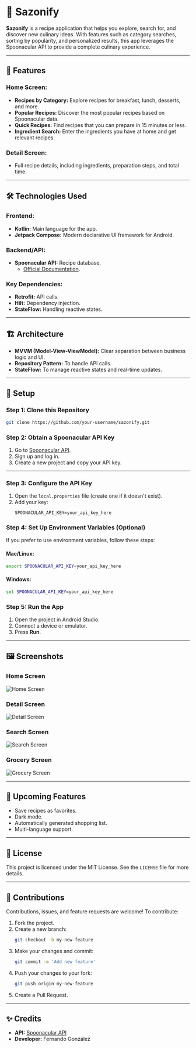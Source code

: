 # 🍳 Sazonify

**Sazonify** is a recipe application that helps you explore, search for, and discover new culinary ideas. With features such as category searches, sorting by popularity, and personalized results, this app leverages the Spoonacular API to provide a complete culinary experience.

---

## 🚀 Features

### Home Screen:
- **Recipes by Category:** Explore recipes for breakfast, lunch, desserts, and more.
- **Popular Recipes:** Discover the most popular recipes based on Spoonacular data.
- **Quick Recipes:** Find recipes that you can prepare in 15 minutes or less.
- **Ingredient Search:** Enter the ingredients you have at home and get relevant recipes.

### Detail Screen:
- Full recipe details, including ingredients, preparation steps, and total time.

---

## 🛠️ Technologies Used

### Frontend:
- **Kotlin:** Main language for the app.
- **Jetpack Compose:** Modern declarative UI framework for Android.

### Backend/API:
- **Spoonacular API:** Recipe database.
  - [Official Documentation](https://spoonacular.com/food-api).

### Key Dependencies:
- **Retrofit:** API calls.
- **Hilt:** Dependency injection.
- **StateFlow:** Handling reactive states.

---

## 🏗️ Architecture

- **MVVM (Model-View-ViewModel):** Clear separation between business logic and UI.
- **Repository Pattern:** To handle API calls.
- **StateFlow:** To manage reactive states and real-time updates.

---

## 🔧 Setup

### Step 1: Clone this Repository
```bash
git clone https://github.com/your-username/sazonify.git
```

### Step 2: Obtain a Spoonacular API Key
1. Go to [Spoonacular API](https://spoonacular.com/food-api).
2. Sign up and log in.
3. Create a new project and copy your API key.

---
### Step 3: Configure the API Key
1. Open the `local.properties` file (create one if it doesn't exist).
2. Add your key:
   ```properties
   SPOONACULAR_API_KEY=your_api_key_here
### Step 4: Set Up Environment Variables (Optional)

If you prefer to use environment variables, follow these steps:

#### Mac/Linux:
```bash
export SPOONACULAR_API_KEY=your_api_key_here
```

#### Windows:
```cmd
set SPOONACULAR_API_KEY=your_api_key_here
```

### Step 5: Run the App

1. Open the project in Android Studio.
2. Connect a device or emulator.
3. Press **Run**.

---

## 🖼️ Screenshots

### Home Screen
![Home Screen]([https://via.placeholder.com/600x400?text=Home+Screen](https://imgur.com/a/4VImy7I))

### Detail Screen
![Detail Screen]([https://via.placeholder.com/600x400?text=Detail+Screen](https://imgur.com/a/7jDoizw))

### Search Screen
![Search Screen]([[https://via.placeholder.com/600x400?text=Detail+Screen](https://imgur.com/a/7jDoizw)](https://imgur.com/a/Kqs1Z4s))

### Grocery Screen
![Grocery Screen]([[https://via.placeholder.com/600x400?text=Detail+Screen](https://imgur.com/a/7jDoizw)](https://imgur.com/a/a8PpjDF))

---

## 🌟 Upcoming Features

- Save recipes as favorites.
- Dark mode.
- Automatically generated shopping list.
- Multi-language support.

---

## 📜 License

This project is licensed under the MIT License. See the `LICENSE` file for more details.

---

## 🤝 Contributions

Contributions, issues, and feature requests are welcome! To contribute:

1. Fork the project.
2. Create a new branch:
   ```bash
   git checkout -b my-new-feature
   ```
3. Make your changes and commit:
   ```bash
   git commit -m 'Add new feature'
   ```
4. Push your changes to your fork:
   ```bash
   git push origin my-new-feature
   ```
5. Create a Pull Request.

---

## ✨ Credits

- **API:** [Spoonacular API](https://spoonacular.com/food-api)
- **Developer:** Fernando González




